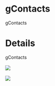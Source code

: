 # gContacts #

gContacts


# Details #

gContacts<br><br>
<img src='http://lh3.ggpht.com/_SsyaSD_Wc2Y/SfF6nUJYuiI/AAAAAAAAAhs/sifPDmo1kjE/list.jpg' />
<br><br>
<img src='http://lh4.ggpht.com/_SsyaSD_Wc2Y/SfF6ndEVZKI/AAAAAAAAAh0/5mhwGta_dXU/edit.jpg' />